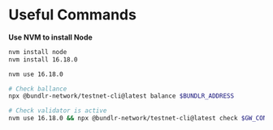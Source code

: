 # Useful Commands

**Use NVM to install Node**

```bash
nvm install node
nvm install 16.18.0
```

```bash
nvm use 16.18.0
```

```bash
# Check ballance
npx @bundlr-network/testnet-cli@latest balance $BUNDLR_ADDRESS
```

```bash
# Check validator is active
nvm use 16.18.0 && npx @bundlr-network/testnet-cli@latest check $GW_CONTRACT $BUNDLR_ADDRESS
```
